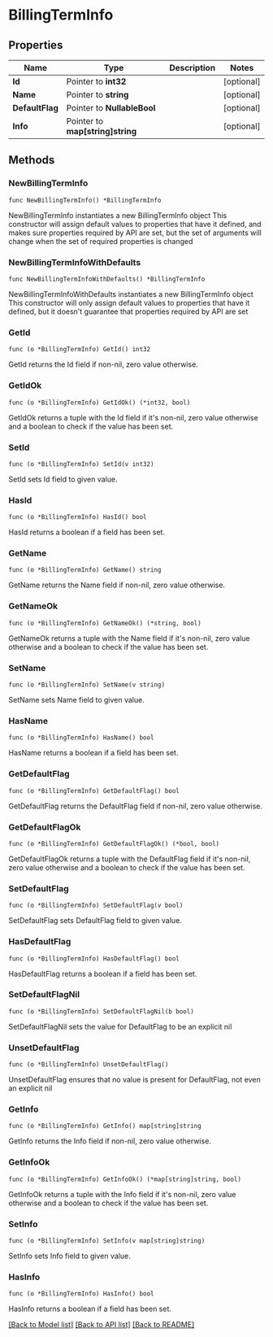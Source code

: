 # BillingTermInfo

## Properties

Name | Type | Description | Notes
------------ | ------------- | ------------- | -------------
**Id** | Pointer to **int32** |  | [optional] 
**Name** | Pointer to **string** |  | [optional] 
**DefaultFlag** | Pointer to **NullableBool** |  | [optional] 
**Info** | Pointer to **map[string]string** |  | [optional] 

## Methods

### NewBillingTermInfo

`func NewBillingTermInfo() *BillingTermInfo`

NewBillingTermInfo instantiates a new BillingTermInfo object
This constructor will assign default values to properties that have it defined,
and makes sure properties required by API are set, but the set of arguments
will change when the set of required properties is changed

### NewBillingTermInfoWithDefaults

`func NewBillingTermInfoWithDefaults() *BillingTermInfo`

NewBillingTermInfoWithDefaults instantiates a new BillingTermInfo object
This constructor will only assign default values to properties that have it defined,
but it doesn't guarantee that properties required by API are set

### GetId

`func (o *BillingTermInfo) GetId() int32`

GetId returns the Id field if non-nil, zero value otherwise.

### GetIdOk

`func (o *BillingTermInfo) GetIdOk() (*int32, bool)`

GetIdOk returns a tuple with the Id field if it's non-nil, zero value otherwise
and a boolean to check if the value has been set.

### SetId

`func (o *BillingTermInfo) SetId(v int32)`

SetId sets Id field to given value.

### HasId

`func (o *BillingTermInfo) HasId() bool`

HasId returns a boolean if a field has been set.

### GetName

`func (o *BillingTermInfo) GetName() string`

GetName returns the Name field if non-nil, zero value otherwise.

### GetNameOk

`func (o *BillingTermInfo) GetNameOk() (*string, bool)`

GetNameOk returns a tuple with the Name field if it's non-nil, zero value otherwise
and a boolean to check if the value has been set.

### SetName

`func (o *BillingTermInfo) SetName(v string)`

SetName sets Name field to given value.

### HasName

`func (o *BillingTermInfo) HasName() bool`

HasName returns a boolean if a field has been set.

### GetDefaultFlag

`func (o *BillingTermInfo) GetDefaultFlag() bool`

GetDefaultFlag returns the DefaultFlag field if non-nil, zero value otherwise.

### GetDefaultFlagOk

`func (o *BillingTermInfo) GetDefaultFlagOk() (*bool, bool)`

GetDefaultFlagOk returns a tuple with the DefaultFlag field if it's non-nil, zero value otherwise
and a boolean to check if the value has been set.

### SetDefaultFlag

`func (o *BillingTermInfo) SetDefaultFlag(v bool)`

SetDefaultFlag sets DefaultFlag field to given value.

### HasDefaultFlag

`func (o *BillingTermInfo) HasDefaultFlag() bool`

HasDefaultFlag returns a boolean if a field has been set.

### SetDefaultFlagNil

`func (o *BillingTermInfo) SetDefaultFlagNil(b bool)`

 SetDefaultFlagNil sets the value for DefaultFlag to be an explicit nil

### UnsetDefaultFlag
`func (o *BillingTermInfo) UnsetDefaultFlag()`

UnsetDefaultFlag ensures that no value is present for DefaultFlag, not even an explicit nil
### GetInfo

`func (o *BillingTermInfo) GetInfo() map[string]string`

GetInfo returns the Info field if non-nil, zero value otherwise.

### GetInfoOk

`func (o *BillingTermInfo) GetInfoOk() (*map[string]string, bool)`

GetInfoOk returns a tuple with the Info field if it's non-nil, zero value otherwise
and a boolean to check if the value has been set.

### SetInfo

`func (o *BillingTermInfo) SetInfo(v map[string]string)`

SetInfo sets Info field to given value.

### HasInfo

`func (o *BillingTermInfo) HasInfo() bool`

HasInfo returns a boolean if a field has been set.


[[Back to Model list]](../README.md#documentation-for-models) [[Back to API list]](../README.md#documentation-for-api-endpoints) [[Back to README]](../README.md)


